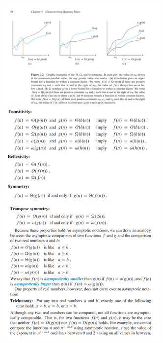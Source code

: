 ![Exported image](Exported%20image%2020240525213140-0.png)  
![Exported image](Exported%20image%2020240525213140-1.png)  
![Exported image](Exported%20image%2020240525213140-2.png)
